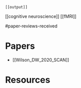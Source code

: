 	[[output]]
[[cognitive neuroscience]]
[[fMRI]]

#paper-reviews-received

# Papers
- [[Wilson_DW_2020_SCAN]]

# Resources